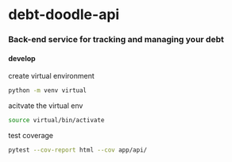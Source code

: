 # debt-doodle-api
### Back-end service for tracking and managing your debt

#### develop

create virtual environment

```sh
python -m venv virtual
```

acitvate the virtual env

```sh
source virtual/bin/activate
```

test coverage

```sh
pytest --cov-report html --cov app/api/
```

